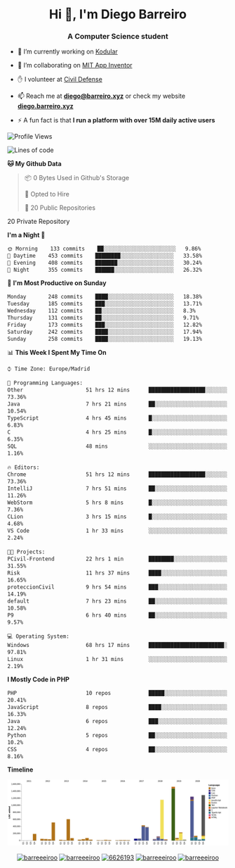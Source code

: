 <h1 align="center">Hi 👋, I'm Diego Barreiro</h1>
<h3 align="center">A Computer Science student</h3>

- 🔭 I’m currently working on [Kodular](https://www.kodular.io)

- 👯 I’m collaborating on [MIT App Inventor](https://github.com/mit-cml/appinventor-sources)

- ✋ I volunteer at [Civil Defense](https://proteccioncivil.sdc.gal)

- 📫 Reach me at **diego@barreiro.xyz** or check my website **[diego.barreiro.xyz](https://diego.barreiro.xyz)**

- ⚡ A fun fact is that **I run a platform with over 15M daily active users**

<!--START_SECTION:waka-->
![Profile Views](http://img.shields.io/badge/Profile%20Views-2-blue)

![Lines of code](https://img.shields.io/badge/From%20Hello%20World%20I%27ve%20Written-25.9%20million%20lines%20of%20code-blue)

**🐱 My Github Data** 

> 📦 0 Bytes Used in Github's Storage 
 > 
> 💼 Opted to Hire
 > 
> 📜 20 Public Repositories 
 > 
20 Private Repository 
 > 
**I'm a Night 🦉** 

```text
🌞 Morning    133 commits    ██░░░░░░░░░░░░░░░░░░░░░░░   9.86% 
🌆 Daytime    453 commits    ████████░░░░░░░░░░░░░░░░░   33.58% 
🌃 Evening    408 commits    ███████░░░░░░░░░░░░░░░░░░   30.24% 
🌙 Night      355 commits    ██████░░░░░░░░░░░░░░░░░░░   26.32%

```
📅 **I'm Most Productive on Sunday** 

```text
Monday       248 commits    ████░░░░░░░░░░░░░░░░░░░░░   18.38% 
Tuesday      185 commits    ███░░░░░░░░░░░░░░░░░░░░░░   13.71% 
Wednesday    112 commits    ██░░░░░░░░░░░░░░░░░░░░░░░   8.3% 
Thursday     131 commits    ██░░░░░░░░░░░░░░░░░░░░░░░   9.71% 
Friday       173 commits    ███░░░░░░░░░░░░░░░░░░░░░░   12.82% 
Saturday     242 commits    ████░░░░░░░░░░░░░░░░░░░░░   17.94% 
Sunday       258 commits    ████░░░░░░░░░░░░░░░░░░░░░   19.13%

```


📊 **This Week I Spent My Time On** 

```text
⌚︎ Time Zone: Europe/Madrid

💬 Programming Languages: 
Other                    51 hrs 12 mins      ██████████████████░░░░░░░   73.36% 
Java                     7 hrs 21 mins       ██░░░░░░░░░░░░░░░░░░░░░░░   10.54% 
TypeScript               4 hrs 45 mins       █░░░░░░░░░░░░░░░░░░░░░░░░   6.83% 
C                        4 hrs 25 mins       █░░░░░░░░░░░░░░░░░░░░░░░░   6.35% 
SQL                      48 mins             ░░░░░░░░░░░░░░░░░░░░░░░░░   1.16%

🔥 Editors: 
Chrome                   51 hrs 12 mins      ██████████████████░░░░░░░   73.36% 
IntelliJ                 7 hrs 51 mins       ██░░░░░░░░░░░░░░░░░░░░░░░   11.26% 
WebStorm                 5 hrs 8 mins        █░░░░░░░░░░░░░░░░░░░░░░░░   7.36% 
CLion                    3 hrs 15 mins       █░░░░░░░░░░░░░░░░░░░░░░░░   4.68% 
VS Code                  1 hr 33 mins        ░░░░░░░░░░░░░░░░░░░░░░░░░   2.24%

🐱‍💻 Projects: 
PCivil-Frontend          22 hrs 1 min        ████████░░░░░░░░░░░░░░░░░   31.55% 
Risk                     11 hrs 37 mins      ████░░░░░░░░░░░░░░░░░░░░░   16.65% 
proteccionCivil          9 hrs 54 mins       ███░░░░░░░░░░░░░░░░░░░░░░   14.19% 
default                  7 hrs 23 mins       ██░░░░░░░░░░░░░░░░░░░░░░░   10.58% 
P9                       6 hrs 40 mins       ██░░░░░░░░░░░░░░░░░░░░░░░   9.57%

💻 Operating System: 
Windows                  68 hrs 17 mins      ████████████████████████░   97.81% 
Linux                    1 hr 31 mins        ░░░░░░░░░░░░░░░░░░░░░░░░░   2.19%

```

**I Mostly Code in PHP** 

```text
PHP                      10 repos            █████░░░░░░░░░░░░░░░░░░░░   20.41% 
JavaScript               8 repos             ████░░░░░░░░░░░░░░░░░░░░░   16.33% 
Java                     6 repos             ███░░░░░░░░░░░░░░░░░░░░░░   12.24% 
Python                   5 repos             ██░░░░░░░░░░░░░░░░░░░░░░░   10.2% 
CSS                      4 repos             ██░░░░░░░░░░░░░░░░░░░░░░░   8.16%

```


**Timeline**

![Chart not found](https://raw.githubusercontent.com/barreeeiroo/barreeeiroo/master/charts/bar_graph.png) 


<!--END_SECTION:waka-->

<p align="center">
<a href="https://twitter.com/barreeeiroo" target="blank"><img align="center" src="https://cdn.jsdelivr.net/npm/simple-icons@3.0.1/icons/twitter.svg" alt="barreeeiroo" height="20" width="20" /></a>
<a href="https://linkedin.com/in/barreeeiroo" target="blank"><img align="center" src="https://cdn.jsdelivr.net/npm/simple-icons@3.0.1/icons/linkedin.svg" alt="barreeeiroo" height="20" width="20" /></a>
<a href="https://stackoverflow.com/users/6626193" target="blank"><img align="center" src="https://cdn.jsdelivr.net/npm/simple-icons@3.0.1/icons/stackoverflow.svg" alt="6626193" height="20" width="20" /></a>
<a href="https://fb.com/barreeeiroo" target="blank"><img align="center" src="https://cdn.jsdelivr.net/npm/simple-icons@3.0.1/icons/facebook.svg" alt="barreeeiroo" height="20" width="20" /></a>
<a href="https://instagram.com/barreeeiroo" target="blank"><img align="center" src="https://cdn.jsdelivr.net/npm/simple-icons@3.0.1/icons/instagram.svg" alt="barreeeiroo" height="20" width="20" /></a>
</p>
